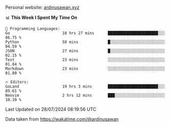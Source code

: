 Personal website: [ardinusawan.xyz](https://ardinusawan.xyz)

<!--START_SECTION:waka-->
📊 **This Week I Spent My Time On** 

```text
💬 Programming Languages: 
Go                       18 hrs 27 mins      ██████████████████████░░░   86.75 % 
Python                   58 mins             █░░░░░░░░░░░░░░░░░░░░░░░░   04.59 % 
JSON                     27 mins             █░░░░░░░░░░░░░░░░░░░░░░░░   02.15 % 
Text                     23 mins             ░░░░░░░░░░░░░░░░░░░░░░░░░   01.84 % 
Markdown                 23 mins             ░░░░░░░░░░░░░░░░░░░░░░░░░   01.80 % 

🔥 Editors: 
GoLand                   19 hrs 3 mins       ██████████████████████░░░   89.61 % 
Neovim                   2 hrs 12 mins       ███░░░░░░░░░░░░░░░░░░░░░░   10.39 % 
```


 Last Updated on 28/07/2024 08:19:56 UTC
<!--END_SECTION:waka-->
Data taken from https://wakatime.com/@ardinusawan
